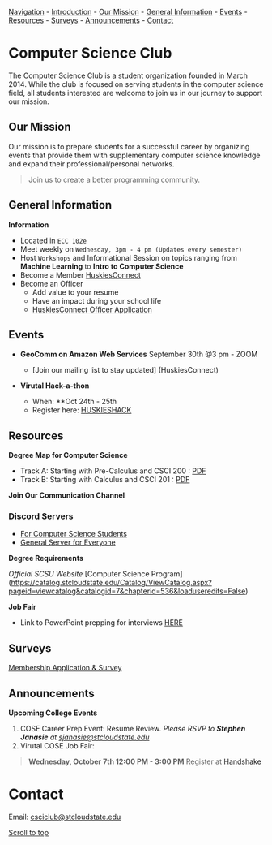 
[Navigation](#navigation)
    - [Introduction](#computer-science-club)
    - [Our Mission](##our-mission)
    - [General Information](##general-information)
    - [Events](##events)
    - [Resources](##resources)
    - [Surveys](##survey)
    - [Announcements](##announcements)
    - [Contact](#contact)

<!-- /TOC -->

# Computer Science Club

The Computer Science Club is a student organization founded in March 2014. While the club is focused on serving students in the computer science field, all students interested are welcome to join us in our journey to support our mission.  

## Our Mission
Our mission is to prepare students for a successful career by organizing events that provide them with supplementary computer science knowledge and expand their professional/personal networks.
> Join us to create a better programming community.

## General Information

**Information**

 - Located in `ECC 102e`
 - Meet weekly on `Wednesday, 3pm - 4 pm (Updates every semester)`
 - Host `Workshops` and Informational Session on topics ranging from **Machine Learning** to **Intro to Computer Science**
 - Become a Member [HuskiesConnect]
 - Become an Officer
    - Add value to your resume 
    - Have an impact during your school life
    - [HuskiesConnect Officer Application]

## Events

- **GeoComm on Amazon Web Services** September 30th @3 pm - ZOOM
  - [Join our mailing list to stay updated] (HuskiesConnect)
  
- **Virutal Hack-a-thon**
  - When: **Oct 24th - 25th
  - Register here: [HUSKIESHACK](huskiesHack)

## Resources

**Degree Map for Computer Science**

- Track A: Starting with Pre-Calculus and CSCI 200 : [PDF](https://www.stcloudstate.edu/catalog/degreemaps/scee/ABETCSCIPre-Calculus.pdf)
- Track B: Starting with Calculus and CSCI 201 : [PDF](https://www.stcloudstate.edu/catalog/degreemaps/scee/ABETCSCIPre-Calculus.pdf)

**Join Our Communication Channel**

### Discord Servers
- [For Computer Science Students](https://discord.gg/jyWZHdf)
- [General Server for Everyone](https://discord.com/invite/7V8raJk)

**Degree Requirements**

*Official SCSU Website*
[Computer Science Program] (https://catalog.stcloudstate.edu/Catalog/ViewCatalog.aspx?pageid=viewcatalog&catalogid=7&chapterid=536&loaduseredits=False)

**Job Fair**

 - Link to PowerPoint prepping for interviews [HERE](https://docs.google.com/presentation/d/1W546HdErPJ653AfJDIzm424gA3gFx8Tz4pNrucYa7lo/edit#slide=id.p)
 

## Surveys

<!-- <iframe src="" width="640" height="2761" frameborder="0" marginheight="0" marginwidth="0">Loading…</iframe>
-->
[Membership Application & Survey]


## Announcements

**Upcoming College Events**

1. COSE Career Prep Event: Resume Review. *Please _RSVP_ to **Stephen Janasie** at <sjanasie@stcloudstate.edu>*
2. Virutal COSE Job Fair: 
  > **Wednesday, October 7th 12:00 PM - 3:00 PM**
  Register at [Handshake](https://stcloudstate.joinhandshake.com/)

# Contact

Email: <csciclub@stcloudstate.edu>

 [Scroll to top](#navigation)

[HuskiesConnect]: http://slashdot.org
[huskiesHack]: https://csciclub.github.io
[Membership Application & Survey]: https://huskiesconnect.stcloudstate.edu/submitter/form/start/438938
[HuskiesConnect Officer Application]: https://huskiesconnect.stcloudstate.edu/submitter/form/start/438942
